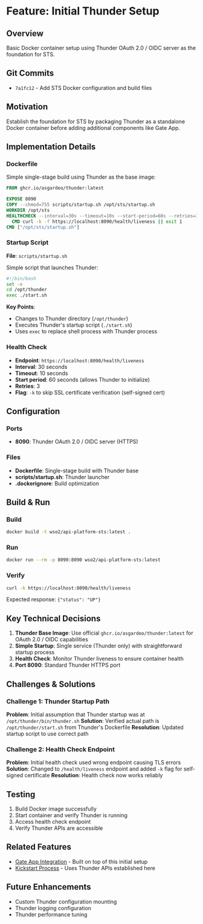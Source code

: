 # Feature: Initial Thunder Setup

## Overview

Basic Docker container setup using Thunder OAuth 2.0 / OIDC server as the foundation for STS.

## Git Commits

- `7a1fc12` - Add STS Docker configuration and build files

## Motivation

Establish the foundation for STS by packaging Thunder as a standalone Docker container before adding additional components like Gate App.

## Implementation Details

### Dockerfile

Simple single-stage build using Thunder as the base image:

```dockerfile
FROM ghcr.io/asgardeo/thunder:latest

EXPOSE 8090
COPY --chmod=755 scripts/startup.sh /opt/sts/startup.sh
WORKDIR /opt/sts
HEALTHCHECK --interval=30s --timeout=10s --start-period=60s --retries=3 \
  CMD curl -k -f https://localhost:8090/health/liveness || exit 1
CMD ["/opt/sts/startup.sh"]
```

### Startup Script

**File**: `scripts/startup.sh`

Simple script that launches Thunder:

```bash
#!/bin/bash
set -e
cd /opt/thunder
exec ./start.sh
```

**Key Points**:
- Changes to Thunder directory (`/opt/thunder`)
- Executes Thunder's startup script (`./start.sh`)
- Uses `exec` to replace shell process with Thunder process

### Health Check

- **Endpoint**: `https://localhost:8090/health/liveness`
- **Interval**: 30 seconds
- **Timeout**: 10 seconds
- **Start period**: 60 seconds (allows Thunder to initialize)
- **Retries**: 3
- **Flag**: `-k` to skip SSL certificate verification (self-signed cert)

## Configuration

### Ports

- **8090**: Thunder OAuth 2.0 / OIDC server (HTTPS)

### Files

- **Dockerfile**: Single-stage build with Thunder base
- **scripts/startup.sh**: Thunder launcher
- **.dockerignore**: Build optimization

## Build & Run

### Build

```bash
docker build -t wso2/api-platform-sts:latest .
```

### Run

```bash
docker run --rm -p 8090:8090 wso2/api-platform-sts:latest
```

### Verify

```bash
curl -k https://localhost:8090/health/liveness
```

Expected response: `{"status": "UP"}`

## Key Technical Decisions

1. **Thunder Base Image**: Use official `ghcr.io/asgardeo/thunder:latest` for OAuth 2.0 / OIDC capabilities
2. **Simple Startup**: Single service (Thunder only) with straightforward startup process
3. **Health Check**: Monitor Thunder liveness to ensure container health
4. **Port 8090**: Standard Thunder HTTPS port

## Challenges & Solutions

### Challenge 1: Thunder Startup Path
**Problem**: Initial assumption that Thunder startup was at `/opt/thunder/bin/thunder.sh`
**Solution**: Verified actual path is `/opt/thunder/start.sh` from Thunder's Dockerfile
**Resolution**: Updated startup script to use correct path

### Challenge 2: Health Check Endpoint
**Problem**: Initial health check used wrong endpoint causing TLS errors
**Solution**: Changed to `/health/liveness` endpoint and added `-k` flag for self-signed certificate
**Resolution**: Health check now works reliably

## Testing

1. Build Docker image successfully
2. Start container and verify Thunder is running
3. Access health check endpoint
4. Verify Thunder APIs are accessible

## Related Features

- [Gate App Integration](./gate-app-integration.md) - Built on top of this initial setup
- [Kickstart Process](./kickstart-process.md) - Uses Thunder APIs established here

## Future Enhancements

- Custom Thunder configuration mounting
- Thunder logging configuration
- Thunder performance tuning
